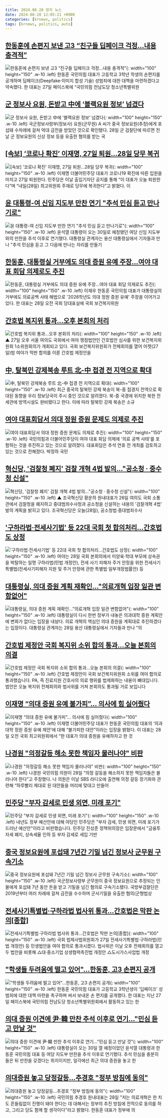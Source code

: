 ```yaml
---
title: 2024.08.28 정치 뉴스
date: 2024-08-28 12:05:21 +0900
categories: [krnews, politics]
tags: [krnews, politics, auto]
---
```

## [한동훈에 손편지 보낸 고3 “친구들 딥페이크 걱정…내용 충격적”](https://n.news.naver.com/mnews/article/020/0003584254)

![한동훈에 손편지 보낸 고3 “친구들 딥페이크 걱정…내용 충격적”](https://mimgnews.pstatic.net/image/origin/020/2024/08/28/3584254.jpg?type=nf220_150){: width="100" height="150" .w-10 .left}
한동훈 국민의힘 대표가 고등학교 3학년 학생의 손편지를 공개하며 딥페이크(Deepfake·이미지 합성 기술) 성범죄에 대한 대책을 마련하겠다고 약속했다. 한 대표는 27일 페이스북에 “국민의힘 전남도당 청소년특별위원

## [군 정보사 요원, 돈받고 中에 ‘블랙요원 정보’ 넘겼다](https://n.news.naver.com/mnews/article/277/0005464637)

![군 정보사 요원, 돈받고 中에 ‘블랙요원 정보’ 넘겼다](https://mimgnews.pstatic.net/image/origin/277/2024/08/28/5464637.jpg?type=nf220_150){: width="100" height="150" .w-10 .left}
국군정보사령부(정보사) 요원(군무원) A 씨가 중국 정보요원(추정)에게 포섭돼 수차례에 걸쳐 억대 금전을 받았던 것으로 확인됐다. 28일 군 검찰단에 따르면 전날 군 정보요원의 신상 정보 등을 유출한 혐의를 받는 국

## [[속보] ‘코로나 확진’ 이재명, 27일 퇴원…28일 당무 복귀](https://n.news.naver.com/mnews/article/021/0002656513)

![[속보] ‘코로나 확진’ 이재명, 27일 퇴원…28일 당무 복귀](https://mimgnews.pstatic.net/image/origin/021/2024/08/27/2656513.jpg?type=nf220_150){: width="100" height="150" .w-10 .left}
이재명 더불어민주당 대표가 코로나19 확진에 따른 입원을 마치고 27일 퇴원한다. 민주당은 이날 출입기자단 공지를 통해 “이 대표가 오늘 퇴원한다”며 “내일(28일) 최고위원회 주재로 당무에 복귀한다”고 밝혔다. 이

## [윤 대통령-여 신임 지도부 만찬 연기 "추석 민심 듣고 만나기로"](https://n.news.naver.com/mnews/article/003/0012752310)

![윤 대통령-여 신임 지도부 만찬 연기 "추석 민심 듣고 만나기로"](https://mimgnews.pstatic.net/image/origin/003/2024/08/28/12752310.jpg?type=nf220_150){: width="100" height="150" .w-10 .left}
윤석열 대통령이 오는 30일로 예정됐던 여당 신임 지도부와의 만찬을 추석 이후로 연기했다. 대통령실 관계자는 용산 대통령실에서 기자들과 만나 "추석 민심을 듣고 그 다음에 만나는 자리를 만들기

## [한동훈, 대통령실 거부에도 의대 증원 유예 주장…여야 대표 회담 의제로도 추진](https://n.news.naver.com/mnews/article/003/0012752657)

![한동훈, 대통령실 거부에도 의대 증원 유예 주장…여야 대표 회담 의제로도 추진](https://mimgnews.pstatic.net/image/origin/003/2024/08/28/12752657.jpg?type=nf220_150){: width="100" height="150" .w-10 .left}
이재우 한동훈 국민의힘 대표가 대통령실의 거부에도 의료공백 사태 해법으로 '2026학년도 의대 정원 증원 유예' 주장을 이어가고 있다. 한 대표는 28일 오전 국회 당대표실에 국회 보건복지위원

## [간호법 복지위 통과…오후 본회의 처리](https://n.news.naver.com/mnews/article/055/0001185237)

![간호법 복지위 통과…오후 본회의 처리](https://mimgnews.pstatic.net/image/origin/055/2024/08/28/1185237.jpg?type=nf220_150){: width="100" height="150" .w-10 .left}
▲ 27일 오후 서울 여의도 국회에서 여야 쟁점법안인 간호법안 심사를 위한 보건복지위원회 1소위원회의가 개회되고 있다. 국회 보건복지위원회가 전체회의를 열어 어젯(27일)밤 여야가 막판 합의를 이룬 간호법 제정안을

## [中, 탈북민 강제북송 루트 北-中 접경 전 지역으로 확대](https://n.news.naver.com/mnews/article/020/0003584043)

![中, 탈북민 강제북송 루트 北-中 접경 전 지역으로 확대](https://mimgnews.pstatic.net/image/origin/020/2024/08/27/3584043.jpg?type=nf220_150){: width="100" height="150" .w-10 .left}
최근 중국의 탈북민 강제 북송이 북-중 접경지 전역으로 확대된 동향을 우리 정보당국이 주시 중인 것으로 알려졌다. 북-중 국경에 위치한 북한 전 세관에 방역시설도 완비됐다고 한다. 이에 따라 탈북민 강제 북송은 소규

## [여야 대표회담서 의대 정원 증원 문제도 의제로 추진](https://n.news.naver.com/mnews/article/003/0012752239)

![여야 대표회담서 의대 정원 증원 문제도 의제로 추진](https://mimgnews.pstatic.net/image/origin/003/2024/08/28/12752239.jpg?type=nf220_150){: width="100" height="150" .w-10 .left}
국민의힘과 더불어민주당이 여야 대표 회담 의제에 '의료 공백 사태'를 포함하는 것을 추진하고 있는 것으로 알려졌다. 대표회담은 추석 연휴 전 개최를 검토하고 있는 것으로 전해졌다. 박정하 국민

## [혁신당, '검찰청 폐지' 검찰 개혁 4법 발의…"공소청 · 중수청 신설"](https://n.news.naver.com/mnews/article/055/0001185296)

![혁신당, '검찰청 폐지' 검찰 개혁 4법 발의…"공소청 · 중수청 신설"](https://mimgnews.pstatic.net/image/origin/055/2024/08/28/1185296.jpg?type=nf220_150){: width="100" height="150" .w-10 .left}
▲ 조국혁신당 황운하 원내대표가 26일 여의도 국회 소통관에서 검찰청을 폐지하고 중대범죄수사청과 공소청을 신설하는 내용의 '검찰개혁 4법' 발의 계획을 밝히고 있다. 조국혁신당은 오늘(28일), 공소청법·중대범죄수사

## ['구하라법·전세사기법' 등 22대 국회 첫 합의처리…간호법도 상정](https://n.news.naver.com/mnews/article/277/0005464551)

!['구하라법·전세사기법' 등 22대 국회 첫 합의처리…간호법도 상정](https://mimgnews.pstatic.net/image/origin/277/2024/08/28/5464551.jpg?type=nf220_150){: width="100" height="150" .w-10 .left}
여야는 28일 국회 본회의에서 미양육·학대 부모에 상속권을 박탈하는 일명 구하라법(민법 개정안), 전세 사기 피해자 주거 안정을 위한 전세사기특별법(전세사기피해자 지원 및 주거 안정에 관한 특별법 일부개정법률안) 등

## [대통령실, 의대 증원 계획 재확인…"의료개혁 입장 일관 변함없어"](https://n.news.naver.com/mnews/article/011/0004385238)

![대통령실, 의대 증원 계획 재확인…"의료개혁 입장 일관 변함없어"](https://mimgnews.pstatic.net/image/origin/011/2024/08/28/4385238.jpg?type=nf220_150){: width="100" height="150" .w-10 .left}
대통령실이 다시 한번 정부가 내놓은 의과대학 증원 계획안에 변화가 없다는 입장을 내놨다. 의료 개혁의 핵심인 의대 증원을 계획대로 추진하겠다는 입장이다. 대통령실 관계자는 28일 용산 대통령실에서 기자들과 만나 “의

## [간호법 제정안 국회 복지위 소위 합의 통과…오늘 본회의 의결](https://n.news.naver.com/mnews/article/056/0011789418)

![간호법 제정안 국회 복지위 소위 합의 통과…오늘 본회의 의결](https://mimgnews.pstatic.net/image/origin/056/2024/08/28/11789418.jpg?type=nf220_150){: width="100" height="150" .w-10 .left}
간호법 제정안이 국회 보건복지위원회 소위를 여야 합의로 통과했습니다. PA, 즉 진료지원 간호사의 의료 행위를 법제화하는 내용이 뼈대입니다. 법안은 오늘 복지위 전체회의와 법사위를 거쳐 본회의도 통과될 거로 보입니다

## [이재명 “의대 증원 유예 불가피”… 의사에 힘 실어줬다](https://n.news.naver.com/mnews/article/005/0001721141)

![이재명 “의대 증원 유예 불가피”… 의사에 힘 실어줬다](https://mimgnews.pstatic.net/image/origin/005/2024/08/28/1721141.jpg?type=nf220_150){: width="100" height="150" .w-10 .left}
이재명 더불어민주당 대표가 한동훈 국민의힘 대표의 ‘의과대학 정원 증원 유예 제안’에 대해 “불가피한 대안”이라는 입장을 밝혔다. 이 대표는 28일 오전 국회 최고위원회에서 “한 대표가 의대 증원을 유예하자고 한 것

## [나경원 "의정갈등 해소 못한 책임자 물러나야" 비판](https://n.news.naver.com/mnews/article/011/0004385196)

![나경원 "의정갈등 해소 못한 책임자 물러나야" 비판](https://mimgnews.pstatic.net/image/origin/011/2024/08/28/4385196.jpg?type=nf220_150){: width="100" height="150" .w-10 .left}
나경원 국민의힘 의원이 28일 “의정 갈등을 해소하지 못한 책임자들은 물러나야 한다”고 주장했다. 나 의원은 이날 SBS 라디오에 출연해 의정 갈등 장기화와 관련해 “하루빨리 제대로 된 대안들을 머리에 맞대고 만들어

## [민주당 "부자 감세로 민생 외면, 미래 포기"](https://n.news.naver.com/mnews/article/214/0001370520)

![민주당 "부자 감세로 민생 외면, 미래 포기"](https://mimgnews.pstatic.net/image/origin/214/2024/08/27/1370520.jpg?type=nf220_150){: width="100" height="150" .w-10 .left}
내년도 정부 예산안에 대해 야당인 민주당은 "부자 감세, 민생 외면, 미래 포기가 드러난 예산안"이라고 비판했습니다. 민주당 진성준 정책위의장은 입장문에서 "금융투자세 폐지, 상속세율 인하 등 부자 감세로 세입 기반

## [중국 정보요원에 포섭돼 7년간 기밀 넘긴 정보사 군무원 구속기소](https://n.news.naver.com/mnews/article/015/0005026710)

![중국 정보요원에 포섭돼 7년간 기밀 넘긴 정보사 군무원 구속기소](https://mimgnews.pstatic.net/image/origin/015/2024/08/28/5026710.jpg?type=nf220_150){: width="100" height="150" .w-10 .left}
국군정보사령부 군무원이 중국 정보요원으로 추정되는 인물에게 포섭돼 7년 동안 돈을 받고 기밀을 넘긴 혐의로 구속기소됐다. 국방부검찰단은 2019년부터 여러 차례에 걸쳐 금전을 수수하며 군사기밀을 유출한 혐의(군형법상

## [전세사기특별법·구하라법 법사위 통과…간호법은 막판 논의[종합]](https://n.news.naver.com/mnews/article/031/0000865213)

![전세사기특별법·구하라법 법사위 통과…간호법은 막판 논의[종합]](https://mimgnews.pstatic.net/image/origin/031/2024/08/27/865213.jpg?type=nf220_150){: width="100" height="150" .w-10 .left}
국회 법제사법위원회가 27일 전세사기특별법·구하라법(민법 개정안) 등 민생법안을 여야 합의로 통과시켰다. 법사위은 이날 오후 전체회의를 열고 두 법안을 비롯해 △대·중소기업 상생협력촉진법 개정안 △도시가스사업법 개정

## ["학생들 두려움에 떨고 있어"…한동훈, 고3 손편지 공개](https://n.news.naver.com/mnews/article/015/0005026620)

!["학생들 두려움에 떨고 있어"…한동훈, 고3 손편지 공개](https://mimgnews.pstatic.net/image/origin/015/2024/08/28/5026620.jpg?type=nf220_150){: width="100" height="150" .w-10 .left}
한동훈 국민의힘 대표가 고등학교 3학년생이 '딥페이크' 성범죄에 대한 대책 마련을 촉구하며 써서 보내온 손 편지를 공개했다. 한 대표는 지난 27일 페이스북에 국민의힘 전남도당 청소년특별위원회에서 활동하고 있는 한

## [의대 증원 이견에 尹·韓 만찬 추석 이후로 연기…"민심 듣고 만날 것"](https://n.news.naver.com/mnews/article/277/0005464648)

![의대 증원 이견에 尹·韓 만찬 추석 이후로 연기…"민심 듣고 만날 것"](https://mimgnews.pstatic.net/image/origin/277/2024/08/28/5464648.jpg?type=nf220_150){: width="100" height="150" .w-10 .left}
대통령실이 오는 30일 열 예정이었던 윤석열 대통령과 한동훈 국민의힘 대표 등 여당 지도부 만찬을 추석 이후로 연기했다. 추석 민심을 충분히 들은 뒤 만찬을 갖겠다는 취지이지만, 일각에선 최근 의대 증원을 놓고 한

## [의대증원 놓고 당정갈등…추경호 "정부 방침에 동의"](https://n.news.naver.com/mnews/article/079/0003932238)

![의대증원 놓고 당정갈등…추경호 "정부 방침에 동의"](https://mimgnews.pstatic.net/image/origin/079/2024/08/28/3932238.jpg?type=nf220_150){: width="100" height="150" .w-10 .left}
국민의힘 추경호 원내대표는 28일 "저는 의료개혁은 한 치도 흔들림없이 진행이 돼야 한다는 데 대해서는 정부의 추진 방침에 전적으로 동의를 하고, 그리고 당도 함께 할 생각이다"라고 밝혔다. 한동훈 대표가 정부에 의

